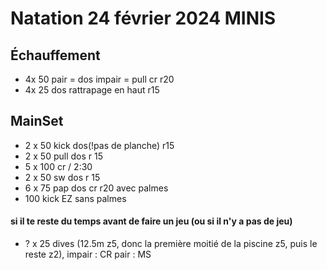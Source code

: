 # Natation 24 février 2024 MINIS
## Échauffement
*  4x 50 pair = dos impair = pull cr r20
*  4x 25 dos rattrapage en haut r15
## MainSet
* 2 x 50 kick dos(!pas de planche) r15
* 2 x 50 pull dos r 15 
* 5 x 100 cr / 2:30 
* 2 x 50 sw dos r 15
* 6 x 75 pap dos cr r20 avec palmes
* 100 kick EZ sans palmes
 
#### si il te reste du temps avant de faire un jeu (ou si il n'y a pas de jeu)
* ? x 25 dives (12.5m z5, donc la première moitié de la piscine z5, puis le reste z2), impair : CR pair : MS
